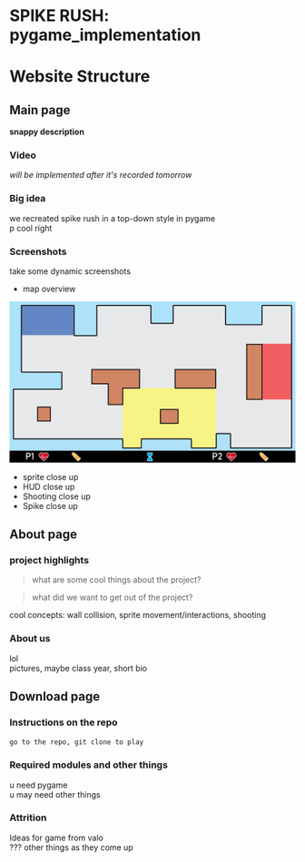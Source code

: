 # SPIKE RUSH: pygame_implementation

# Website Structure

## Main page

**snappy description**

### Video

*will be implemented after it's recorded tomorrow*

### Big idea

we recreated spike rush in a top-down style in pygame   
p cool right

### Screenshots

take some dynamic screenshots  
- map overview  

![split map](/docs/website_images/map_overview.png)

- sprite close up  
- HUD close up  
- Shooting close up  
- Spike close up

## About page

### project highlights

>what are some cool things about the project?  

>what did we want to get out of the project? 

cool concepts: wall collision, sprite movement/interactions, shooting

### About us

lol  
pictures, maybe class year, short bio

## Download page

### Instructions on the repo

    go to the repo, git clone to play

### Required modules and other things
u need pygame  
u may need other things

### Attrition
Ideas for game from valo  
??? other things as they come up
